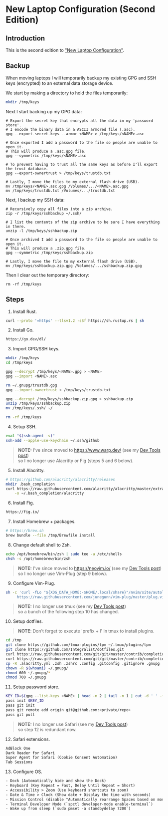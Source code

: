 # New Laptop Configuration (Second Edition)

## Introduction

This is the second edition to ["New Laptop Configuration"](/posts/laptop-setup/).

## Backup

When moving laptops I will temporarily backup my existing GPG and SSH keys (encrypted) to an external data storage device.

We start by making a directory to hold the files temporarily:

```bash
mkdir /tmp/keys
```

Next I start backing up my GPG data:

```shell
# Export the secret key that encrypts all the data in my 'password store'.
# I encode the binary data in a ASCII armored file (.asc).
gpg --export-secret-keys --armor <NAME> > /tmp/keys/<NAME>.asc

# Once exported I add a password to the file so people are unable to open it.
# This will produce a .asc.gpg file.
gpg --symmetric /tmp/keys/<NAME>.asc

# To prevent having to trust all the same keys as before I'll export the trust database.
gpg --export-ownertrust > /tmp/keys/trustdb.txt 

# Lastly, I move the files to my external flash drive (USB).
mv /tmp/keys/<NAME>.asc.gpg /Volumes/.../<NAME>.asc.gpg
mv /tmp/keys/trustdb.txt /Volumes/.../trustdb.txt
```

Next, I backup my SSH data:

```shell
# Recursively copy all files into a zip archive.
zip -r /tmp/keys/sshbackup ~/.ssh/

# I list the contents of the zip archive to be sure I have everything in there.
unzip -l /tmp/keys/sshbackup.zip

# Once archived I add a password to the file so people are unable to open it.
# This will produce a .zip.gpg file.
gpg --symmetric /tmp/keys/sshbackup.zip

# Lastly, I move the file to my external flash drive (USB).
mv /tmp/keys/sshbackup.zip.gpg /Volumes/.../sshbackup.zip.gpg
```

Then I clear out the temporary directory:

```shell
rm -rf /tmp/keys
```

## Steps

1. Install Rust.

```bash
curl --proto '=https' --tlsv1.2 -sSf https://sh.rustup.rs | sh
```

2. Install Go.

```txt
https://go.dev/dl/
```

3. Import GPG/SSH keys.

```bash
mkdir /tmp/keys
cd /tmp/keys

gpg --decrypt /tmp/keys/<NAME>.gpg > <NAME>
gpg --import <NAME>.asc

rm ~/.gnupg/trustdb.gpg
gpg --import-ownertrust < /tmp/keys/trustdb.txt

gpg --decrypt /tmp/keys/sshbackup.zip.gpg > sshbackup.zip
unzip /tmp/keys/sshbackup.zip
mv /tmp/keys/.ssh/ ~/

rm -rf /tmp/keys
```

4. Setup SSH.

```bash
eval "$(ssh-agent -s)"
ssh-add --apple-use-keychain ~/.ssh/github
```

> **NOTE:** I've since moved to https://www.warp.dev/ (see my [Dev Tools post](/posts/dev-tools/))\
> so I no longer use Alacritty or Fig (steps 5 and 6 below).

5. Install Alacritty.

```bash
# https://github.com/alacritty/alacritty/releases
mkdir .bash_completion
curl https://raw.githubusercontent.com/alacritty/alacritty/master/extra/completions/alacritty.bash \
	-o ~/.bash_completion/alacritty
```

6. Install Fig.

```txt
https://fig.io/
```

7. Install Homebrew + packages.

```bash
# https://brew.sh
brew bundle --file /tmp/Brewfile install
```

8. Change default shell to Zsh.

```bash
echo /opt/homebrew/bin/zsh | sudo tee -a /etc/shells
chsh -s /opt/homebrew/bin/zsh
```

> **NOTE:** I've since moved to https://neovim.io/ (see my [Dev Tools post](/posts/dev-tools/))\
> so I no longer use Vim-Plug (step 9 below).

9. Configure Vim-Plug.

```bash
sh -c 'curl -fLo "${XDG_DATA_HOME:-$HOME/.local/share}"/nvim/site/autoload/plug.vim --create-dirs \
     https://raw.githubusercontent.com/junegunn/vim-plug/master/plug.vim'
```

> **NOTE:** I no longer use tmux (see my [Dev Tools post](/posts/dev-tools/))\
> so a bunch of the following step 10 has changed.

10. Setup dotfiles.

> **NOTE**: Don't forget to execute 'prefix + I' in tmux to install plugins.

```bash
cd /tmp
git clone https://github.com/tmux-plugins/tpm ~/.tmux/plugins/tpm
git clone https://github.com/Integralist/dotfiles.git
curl https://raw.githubusercontent.com/git/git/master/contrib/completion/git-prompt.sh -o ~/.git-prompt.sh
curl https://raw.githubusercontent.com/git/git/master/contrib/completion/git-completion.zsh -o ~/.zsh/_git
cp -R .alacritty.yml .zsh .zshrc .config .gitconfig .gitignore .gnupg .ignore .inputrc .leptonrc .tmux.conf ~/
chown -R $(whoami) ~/.gnupg/
chmod 600 ~/.gnupg/*
chmod 700 ~/.gnupg
```

11. Setup password store.

```bash
KEY_ID=$(gpg --list-keys <NAME> | head -n 2 | tail -n 1 | cut -d ' ' -f 7)
pass init $KEY_ID
pass git init
pass git remote add origin git@github.com:<private/repo>
pass git pull
```

> **NOTE:** I no longer use Safari (see my [Dev Tools post](/posts/dev-tools/))\
> so step 12 is redundant now.

12. Safari extensions.

```txt
AdBlock One
Dark Reader for Safari
Super Agent for Safari (Cookie Consent Automation)
Tab Sessions
```

13. Configure OS.

```txt
- Dock (Automatically hide and show the Dock)
- Keyboard (Key Repeat = Fast, Delay Until Repeat = Short)
- Accessibility > Zoom (Use keyboard shortcuts to zoom)
- Date & Time > Clock (Show date + Display the time with seconds)
- Mission Control (disable "Automatically rearrange Spaces based on most recent use")
- Terminal Developer Mode (`spctl developer-mode enable-terminal`)
- Wake up from sleep (`sudo pmset -a standbydelay 7200`)
```
